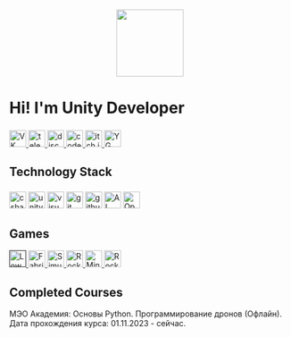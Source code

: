 ###

<div align="center">
  <img height=120" src="https://media.discordapp.net/attachments/656865654976020490/1171479068940701717/snapedit_1699372749844.png?ex=655cd3e7&is=654a5ee7&hm=2540384a47d1bc0ccc354c9aebf7ae5ee365af2922de5cc81fa2c643f9612499&="  />
</div>

###

<h1 align="left">Hi! I'm Unity Developer </h1>

###

<div align="left">
  <a href="https://vk.com/hah_ti_poiman" target="_blank">
    <img src="https://img.shields.io/badge/-VK-090909?style=for-the-badge&logo=vk&logoColor=318CE7" height="30" alt="VK logo"  />
  </a>
  <a href="https://t.me/DaSHhxd" target="_blank">
    <img src="https://img.shields.io/badge/-Telegram-090909?style=for-the-badge&logo=telegram" height="30" alt="telegram logo"  />
  </a>
  <a href="https://discordapp.com/users/650016129993146368/" target="_blank">
    <img src="https://img.shields.io/badge/discord-black?style=for-the-badge&logo=discord&logoColor=5865F2&labelColor=black" height="30" alt="discord logo"  />
  </a>
  <a href="https://www.codewars.com/users/dashhoff" target="_blank">
    <img src="https://img.shields.io/badge/codewars-black?style=for-the-badge&logo=codewars&logoColor=red&labelColor=black" height="30" alt="codewars logo"  />
  </a>
  <a href="https://ddashh.itch.io/" target="_blank">
    <img src="https://img.shields.io/badge/itch.io-black?style=for-the-badge&logo=itchdotio" height="30" alt="itch.io logo"  />
  </a>
   <a href="https://yandex.ru/games/developer?name=dashh" target="_blank">
    <img src="https://img.shields.io/badge/YandexGame-black?style=for-the-badge&logo=youtubegaming&logoColor=%23ffcb3f" height="30" alt="YG logo"  />
  </a>
</div>

###

<h2 align="left">Technology Stack</h2>

###

<div align="left">
  <img src="https://img.shields.io/badge/csharp-black?style=for-the-badge&logo=csharp" height="30" alt="csharp logo"  />
  <img src="https://img.shields.io/badge/unity-black?style=for-the-badge&logo=unity" height="30" alt="unity logo"  />
  <img src="https://img.shields.io/badge/visualstudio-black?style=for-the-badge&logo=visualstudio" height="30" alt="visualstudio logo"  />
  <img src="https://img.shields.io/badge/git-black?style=for-the-badge&logo=git" height="30" alt="git logo"  />
  <img src="https://img.shields.io/badge/github-black?style=for-the-badge&logo=github" height="30" alt="github logo"  />
  <img src="https://img.shields.io/badge/adobeillustrator-black?style=for-the-badge&logo=adobeillustrator" height="30" alt="AI logo"  />
  <img src="https://img.shields.io/badge/ChatGPT-black?style=for-the-badge&logo=openai" height="30" alt="OpenAI logo"  />
</div>

###

<h2 align="left">Games</h2>

<div align="left">
<a href="" target="_blank">
    <img src="https://img.shields.io/badge/Base Destruction Simulator-black?style=for-the-badge&logo=youtubegaming&logoColor=%23ffcb3f" height="30" alt="Low poly shooting gallery with destruction YG"  />
</a>
<a href="https://yandex.ru/games/app/274026?lang=ru" target="_blank">
    <img src="https://img.shields.io/badge/Fabric Simulation-black?style=for-the-badge&logo=youtubegaming&logoColor=%23ffcb3f" height="30" alt="Fabric Simulation YG"  />
</a>
<a href="https://yandex.ru/games/app/274897?draft=true&lang=ru" target="_blank">
    <img src="https://img.shields.io/badge/Simulator of destruction of cars-black?style=for-the-badge&logo=youtubegaming&logoColor=%23ffcb3f" height="30" alt="Simulator of destruction of cars YG"  />
</a>
 <a href="https://yandex.ru/games/app/271368?draft=true&lang=ru" target="_blank">
    <img src="https://img.shields.io/badge/RocketPush-black?style=for-the-badge&logo=youtubegaming&logoColor=%23ffcb3f" height="30" alt="RocketPush YG"  />
  </a>
 <a href="https://yandex.ru/games/app/272825?draft=true&lang=ru" target="_blank">
    <img src="https://img.shields.io/badge/MineClick-black?style=for-the-badge&logo=youtubegaming&logoColor=%23ffcb3f" height="30" alt="MineClick YG"  />
 </a>

  <a href="https://ddashh.itch.io/rocketgo" target="_blank">
    <img src="https://img.shields.io/badge/RocketGo-black?style=for-the-badge&logo=itchdotio" height="30" alt="RocketGo"  />
  </a>
  
</div>

###

<h2 align="left">Completed Courses</h2>
МЭО Академия: Основы Python. Программирование дронов (Офлайн). Дата прохождения курса: 01.11.2023 - сейчас.

###
